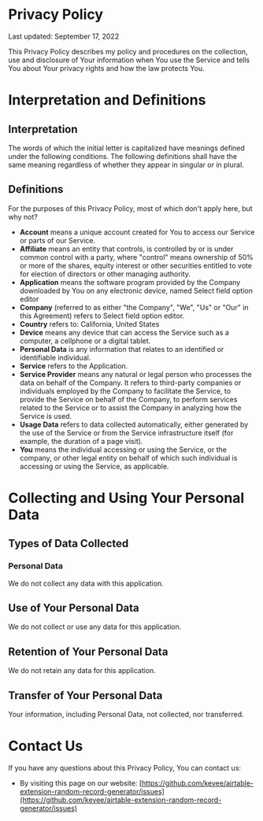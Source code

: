 # Privacy Policy

Last updated: September 17, 2022

This Privacy Policy describes my policy and procedures on the collection, use and disclosure of Your information when You use the Service and tells You about Your privacy rights and how the law protects You.

# Interpretation and Definitions

## Interpretation

The words of which the initial letter is capitalized have meanings defined under the following conditions. The following definitions shall have the same meaning regardless of whether they appear in singular or in plural.

## Definitions

For the purposes of this Privacy Policy, most of which don't apply here, but why not?

- **Account** means a unique account created for You to access our Service or parts of our Service.
- **Affiliate** means an entity that controls, is controlled by or is under common control with a party, where "control" means ownership of 50% or more of the shares, equity interest or other securities entitled to vote for election of directors or other managing authority.
- **Application** means the software program provided by the Company downloaded by You on any electronic device, named Select field option editor
- **Company** (referred to as either "the Company", "We", "Us" or "Our" in this Agreement) refers to Select field option editor.
- **Country** refers to: California, United States
- **Device** means any device that can access the Service such as a computer, a cellphone or a digital tablet.
- **Personal Data** is any information that relates to an identified or identifiable individual.
- **Service** refers to the Application.
- **Service Provider** means any natural or legal person who processes the data on behalf of the Company. It refers to third-party companies or individuals employed by the Company to facilitate the Service, to provide the Service on behalf of the Company, to perform services related to the Service or to assist the Company in analyzing how the Service is used.
- **Usage Data** refers to data collected automatically, either generated by the use of the Service or from the Service infrastructure itself (for example, the duration of a page visit).
- **You** means the individual accessing or using the Service, or the company, or other legal entity on behalf of which such individual is accessing or using the Service, as applicable.

# Collecting and Using Your Personal Data

## Types of Data Collected

### Personal Data

We do not collect any data with this application.

## Use of Your Personal Data

We do not collect or use any data for this application.

## Retention of Your Personal Data

We do not retain any data for this application.

## Transfer of Your Personal Data

Your information, including Personal Data, not collected, nor transferred.

# Contact Us

If you have any questions about this Privacy Policy, You can contact us:

- By visiting this page on our website: [https://github.com/kevee/airtable-extension-random-record-generator/issues](https://github.com/kevee/airtable-extension-random-record-generator/issues)
